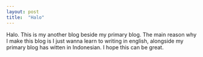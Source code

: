 ```yaml
---
layout: post
title:  "Halo"
---
```


Halo. This is my another blog beside my primary blog. The main reason why I make this blog is I just wanna learn to writing in english, alongside my primary blog has witten in Indonesian. I hope this can be great.
